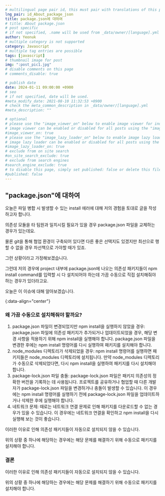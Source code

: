 ```yaml
---
# multilingual page pair id, this must pair with translations of this page. (This name must be unique)
lng_pair: id_About_package_json
title: package.json에 대하여
# title: About package.json
# post specific
# if not specified, .name will be used from _data/owner/[language].yml
author: Yeonuk
# multiple category is not supported
category: Javascript
# multiple tag entries are possible
tags: [javascript]
# thumbnail image for post
img: ":post_pic1.jpg"
# disable comments on this page
# comments_disable: true

# publish date
date: 2024-01-11 09:00:00 +0900
# seo
# if not specified, date will be used.
#meta_modify_date: 2021-08-10 11:32:53 +0900
# check the meta_common_description in _data/owner/[language].yml
#meta_description: ""

# optional
# please use the "image_viewer_on" below to enable image viewer for individual pages or posts (_posts/ or [language]/_posts folders).
# image viewer can be enabled or disabled for all posts using the "image_viewer_posts: true" setting in _data/conf/main.yml.
#image_viewer_on: true
# please use the "image_lazy_loader_on" below to enable image lazy loader for individual pages or posts (_posts/ or [language]/_posts folders).
# image lazy loader can be enabled or disabled for all posts using the "image_lazy_loader_posts: true" setting in _data/conf/main.yml.
#image_lazy_loader_on: true
# exclude from on site search
#on_site_search_exclude: true
# exclude from search engines
#search_engine_exclude: true
# to disable this page, simply set published: false or delete this file
#published: false
---
```


<!-- outline-start -->

## "package.json"에 대하여

오늘은 파일 병합 시 발생할 수 있는 install 에러에 대해 저의 경험을 토대로 글을 작성하고자 합니다.

의존성 모듈을 타 팀원과 일치시킬 필요가 있을 경우 package.json 파일을 교체하는 경우가 있는데요.

물론 git을 통해 협업 환경이 구축되어 있다면 다른 좋은 선택지도 있겠지만 최선으로 행할 수 없을 경우 차선책으로 가야할 때가 있죠.

그런 상황이라고 가정해보겠습니다.

그런데 저의 경우에 project 내부에 package.json에 나오는 의존성 패키지들이 npm install command를 입력할 시 다 설치되어야 하는데 가끔 수동으로 직접 설치해줘야 하는 경우가 있더라고요.

오늘은 이 이슈에 대해 알아보겠습니다.

{:data-align="center"}

<!-- outline-end -->

### 왜 가끔 수동으로 설치해줘야 할까요?

1. package.json 파일이 변경되었지만 npm install을 실행하지 않았을 경우: package.json 파일에 의존성 패키지가 추가되거나 업데이트되었을 경우, 해당 변경 사항을 적용하기 위해 npm install을 실행해야 합니다. package.json 파일을 변경한 후에는 npm install 명령어를 다시 실행하여 패키지를 설치해야 합니다.
2. node_modules 디렉토리가 삭제되었을 경우: npm install 명령어를 실행하면 패키지들은 node_modules 디렉토리에 설치됩니다. 만약 node_modules 디렉토리가 수동으로 삭제되었다면, 다시 npm install을 실행하여 패키지를 다시 설치해야 합니다.
3. package-lock.json 파일 충돌: package-lock.json 파일은 패키지 의존성의 정확한 버전을 기록하는 데 사용됩니다. 프로젝트를 공유하거나 협업할 때 다른 개발자가 package-lock.json 파일을 변경하거나 충돌이 발생할 수 있습니다. 이 경우에는 npm install 명령어를 실행하기 전에 package-lock.json 파일을 업데이트하거나 삭제한 후에 실행해야 합니다.
4. 네트워크 문제: 때로는 네트워크 연결 문제로 인해 패키지를 다운로드할 수 없는 경우가 있을 수 있습니다. 이 경우에는 네트워크 연결을 확인하고 npm install을 다시 실행해 보는 것이 좋습니다.

이러한 이유로 인해 의존성 패키지들이 자동으로 설치되지 않을 수 있습니다.

위의 상황 중 하나에 해당하는 경우에는 해당 문제를 해결하기 위해 수동으로 패키지를 설치해야 합니다.

### 결론

이러한 이유로 인해 의존성 패키지들이 자동으로 설치되지 않을 수 있습니다.

위의 상황 중 하나에 해당하는 경우에는 해당 문제를 해결하기 위해 수동으로 패키지를 설치해야 합니다.
